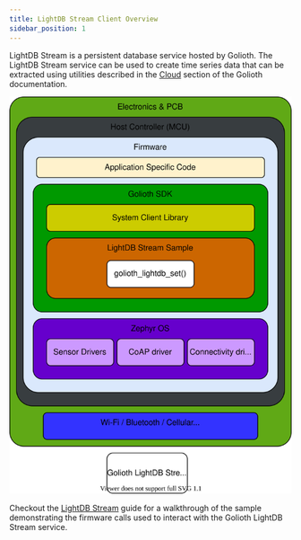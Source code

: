 ```yaml
---
title: LightDB Stream Client Overview
sidebar_position: 1
---
```


LightDB Stream is a persistent database service hosted by Golioth. The LightDB Stream service can be used to create time series data that can be extracted using utilities described in the [Cloud](https://docs.golioth.io/cloud) section of the Golioth documentation.

![Console](../assets/lightDB-stream-svg-a4.svg)

Checkout the [LightDB Stream](https://docs.golioth.io/device-management/services/lightdb-stream/) guide for a walkthrough of the sample demonstrating the firmware calls used to interact with the Golioth LightDB Stream service.

